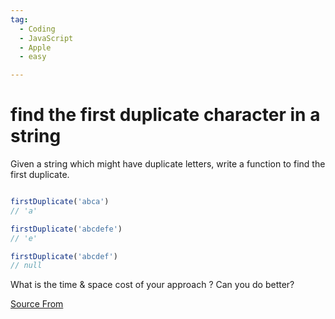 ```yaml
---
tag:
  - Coding
  - JavaScript
  - Apple
  - easy

---
```

  
# find the first duplicate character in a string

Given a string which might have duplicate letters, write a function to find the first duplicate.

```js

firstDuplicate('abca')
// 'a'

firstDuplicate('abcdefe')
// 'e'

firstDuplicate('abcdef')
// null
```

What is the time & space cost of your approach ? Can you do better?


[Source From](https://bigfrontend.dev/problem/find-the-first-duplicate-character-in-a-string)

  